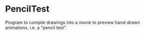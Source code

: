 # PencilTest
Program to compile drawings into a movie to preview hand-drawn animations, i.e. a "pencil test".
